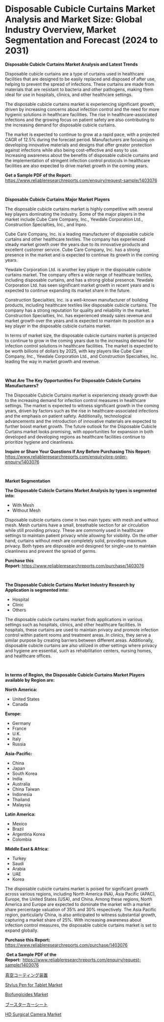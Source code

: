 <p><h1>Disposable Cubicle Curtains Market Analysis and Market Size: Global Industry Overview, Market Segmentation and Forecast (2024 to 2031)</h1></p><p><strong>Disposable Cubicle Curtains Market Analysis and Latest Trends</strong></p>
<p><p>Disposable cubicle curtains are a type of curtains used in healthcare facilities that are designed to be easily replaced and disposed of after use, helping to prevent the spread of infections. These curtains are made from materials that are resistant to bacteria and other pathogens, making them ideal for use in hospitals, clinics, and other healthcare settings.</p><p>The disposable cubicle curtains market is experiencing significant growth, driven by increasing concerns about infection control and the need for more hygienic solutions in healthcare facilities. The rise in healthcare-associated infections and the growing focus on patient safety are also contributing to the increasing demand for disposable cubicle curtains.</p><p>The market is expected to continue to grow at a rapid pace, with a projected CAGR of 12.5% during the forecast period. Manufacturers are focusing on developing innovative materials and designs that offer greater protection against infections while also being cost-effective and easy to use. Increasing awareness about the benefits of disposable cubicle curtains and the implementation of stringent infection control protocols in healthcare facilities are also expected to drive market growth in the coming years.</p></p>
<p><strong>Get a Sample PDF of the Report:&nbsp;</strong> <a href="https://www.reliableresearchreports.com/enquiry/request-sample/1403076">https://www.reliableresearchreports.com/enquiry/request-sample/1403076</a></p>
<p>&nbsp;</p>
<p><strong>Disposable Cubicle Curtains Major Market Players</strong></p>
<p><p>The disposable cubicle curtains market is highly competitive with several key players dominating the industry. Some of the major players in the market include Cube Care Company, Inc., Yewdale Corporation Ltd., Construction Specialties, Inc., and Inpro.</p><p>Cube Care Company, Inc. is a leading manufacturer of disposable cubicle curtains and other healthcare textiles. The company has experienced steady market growth over the years due to its innovative products and excellent customer service. Cube Care Company, Inc. has a strong presence in the market and is expected to continue its growth in the coming years.</p><p>Yewdale Corporation Ltd. is another key player in the disposable cubicle curtains market. The company offers a wide range of healthcare textiles, including disposable curtains, and has a strong global presence. Yewdale Corporation Ltd. has seen significant market growth in recent years and is expected to continue expanding its market share in the future.</p><p>Construction Specialties, Inc. is a well-known manufacturer of building products, including healthcare textiles like disposable cubicle curtains. The company has a strong reputation for quality and reliability in the market. Construction Specialties, Inc. has experienced steady sales revenue and market growth over the years and is expected to maintain its position as a key player in the disposable cubicle curtains market.</p><p>In terms of market size, the disposable cubicle curtains market is projected to continue to grow in the coming years due to the increasing demand for infection control solutions in healthcare facilities. The market is expected to be worth billions of dollars by 2025, with key players like Cube Care Company, Inc., Yewdale Corporation Ltd., and Construction Specialties, Inc. leading the way in market growth and revenue.</p></p>
<p>&nbsp;</p>
<p><strong>What Are The Key Opportunities For Disposable Cubicle Curtains Manufacturers?</strong></p>
<p><p>The Disposable Cubicle Curtains market is experiencing steady growth due to the increasing demand for infection control measures in healthcare settings. The market is expected to witness significant growth in the coming years, driven by factors such as the rise in healthcare-associated infections and the emphasis on patient safety. Additionally, technological advancements and the introduction of innovative materials are expected to further boost market growth. The future outlook for the Disposable Cubicle Curtains market looks promising, with opportunities for expansion in both developed and developing regions as healthcare facilities continue to prioritize hygiene and cleanliness.</p></p>
<p><strong>Inquire or Share Your Questions If Any Before Purchasing This Report:</strong> <a href="https://www.reliableresearchreports.com/enquiry/pre-order-enquiry/1403076">https://www.reliableresearchreports.com/enquiry/pre-order-enquiry/1403076</a></p>
<p>&nbsp;</p>
<p><strong>Market Segmentation</strong></p>
<p><strong>The Disposable Cubicle Curtains Market Analysis by types is segmented into:</strong></p>
<p><ul><li>With Mesh</li><li>Without Mesh</li></ul></p>
<p><p>Disposable cubicle curtains come in two main types: with mesh and without mesh. Mesh curtains have a small, breathable section for air circulation while still providing privacy. These are commonly used in healthcare settings to maintain patient privacy while allowing for visibility. On the other hand, curtains without mesh are completely solid, providing maximum privacy. Both types are disposable and designed for single-use to maintain cleanliness and prevent the spread of germs.</p></p>
<p><strong>Purchase this Report:&nbsp;</strong><a href="https://www.reliableresearchreports.com/purchase/1403076">https://www.reliableresearchreports.com/purchase/1403076</a></p>
<p>&nbsp;</p>
<p><strong>The Disposable Cubicle Curtains Market Industry Research by Application is segmented into:</strong></p>
<p><ul><li>Hospital</li><li>Clinic</li><li>Others</li></ul></p>
<p><p>The disposable cubicle curtains market finds applications in various settings such as hospitals, clinics, and other healthcare facilities. In hospitals, these curtains are used to maintain privacy and promote infection control within patient rooms and treatment areas. In clinics, they serve a similar purpose by creating barriers between different areas. Additionally, disposable cubicle curtains are also utilized in other settings where privacy and hygiene are essential, such as rehabilitation centers, nursing homes, and healthcare offices.</p></p>
<p>&nbsp;</p>
<p><strong>In terms of Region, the Disposable Cubicle Curtains Market Players available by Region are:</strong></p>
<p>
    <p> <strong> North America: </strong>
        <ul>
            <li>United States</li>
            <li>Canada</li>
        </ul>
        </p> 
    <p> <strong> Europe: </strong>
        <ul>
            <li>Germany</li>
            <li>France</li>
            <li>U.K.</li>
            <li>Italy</li>
            <li>Russia</li>
        </ul>
        </p> 
    <p> <strong> Asia-Pacific: </strong>
        <ul>
            <li>China</li>
            <li>Japan</li>
            <li>South Korea</li>
            <li>India</li>
            <li>Australia</li>
            <li>China Taiwan</li>
            <li>Indonesia</li>
            <li>Thailand</li>
            <li>Malaysia</li>
        </ul>
        </p> 
    <p> <strong> Latin America: </strong>
        <ul>
            <li>Mexico</li>
            <li>Brazil</li>
            <li>Argentina Korea</li>
            <li>Colombia</li>
        </ul>
        </p> 
    <p> <strong> Middle East & Africa: </strong>
        <ul>
            <li>Turkey</li>
            <li>Saudi</li>
            <li>Arabia</li>
            <li>UAE</li>
            <li>Korea</li>
        </ul>
    </p>
    </p>
<p><p>The disposable cubicle curtains market is poised for significant growth across various regions, including North America (NA), Asia Pacific (APAC), Europe, the United States (USA), and China. Among these regions, North America and Europe are expected to dominate the market with a market share percentage valuation of 35% and 30% respectively. The Asia Pacific region, particularly China, is also anticipated to witness substantial growth, capturing a market share of 25%. With increasing awareness about infection control measures, the disposable cubicle curtains market is set to expand globally.</p></p>
<p><strong>Purchase this Report: </strong><a href="https://www.reliableresearchreports.com/purchase/1403076">https://www.reliableresearchreports.com/purchase/1403076</a></p>
<p>&nbsp;<strong>Get a Sample PDF of the Report:&nbsp;&nbsp;</strong><a href="https://www.reliableresearchreports.com/enquiry/request-sample/1403076">https://www.reliableresearchreports.com/enquiry/request-sample/1403076</a></p>
<p><strong></strong></p>
<p><p><a href="https://medium.com/@darniecejuarezlvzuvvkzbus/%E7%9C%9F%E7%A9%BA%E3%82%81%E3%81%A3%E3%81%8D%E8%A3%85%E7%BD%AE%E5%B8%82%E5%A0%B4%E8%A6%8F%E6%A8%A1-cagr-%E3%83%88%E3%83%AC%E3%83%B3%E3%83%892024-2030-d9bea0c685ff">真空コーティング装置</a></p><p><a href="https://github.com/derrinmiltonellis35gcl/Market-Research-Report-List-1/blob/main/stylus-pen-for-tablet-market.md">Stylus Pen for Tablet Market</a></p><p><a href="https://view.publitas.com/reportprime-1/decoding-the-biofungicides-market-a-deep-dive-into-the-latest-market-trends-market-segmentation-and-competitive-analysis/">Biofungicides Market</a></p><p><a href="https://medium.com/@darniecejuarezlvzuvvkzbus/%E3%83%96%E3%83%BC%E3%82%B9%E3%82%BF%E3%83%BC%E3%82%AB%E3%83%BC%E3%82%B7%E3%83%BC%E3%83%88%E5%B8%82%E5%A0%B4%E3%81%AF-%E5%B8%82%E5%A0%B4%E3%82%B7%E3%82%A7%E3%82%A2-%E3%82%B5%E3%82%A4%E3%82%BA-%E3%81%9D%E3%81%97%E3%81%A62031%E5%B9%B4%E3%81%BE%E3%81%A7%E3%81%AE%E4%BA%88%E6%B8%AC%E3%81%AB%E7%84%A6%E7%82%B9%E3%82%92%E5%BD%93%E3%81%A6%E3%81%A6%E3%81%84%E3%81%BE%E3%81%99-b9d07cffbfdb">ブースターカーシート</a></p><p><a href="https://view.publitas.com/reportprime-1/hd-surgical-camera-market-offer-valuable-insights-into-market-size-market-share-market-trends-and-projections-spanning-from-2024-to-2031/">HD Surgical Camera Market</a></p></p>